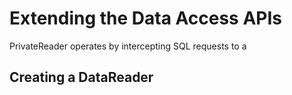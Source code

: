 # Extending the Data Access APIs

PrivateReader operates by intercepting SQL requests to a

## Creating a DataReader

